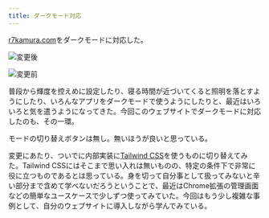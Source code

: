 ```yaml
---
title: ダークモード対応
---
```

[r7kamura.com](https://r7kamura.com/)をダークモードに対応した。

![](https://lh6.googleusercontent.com/4NCZWHrw7-Ed6sYYPMzRRqxCYp-HJAwqC69jyD0v3yvj_LjlJEOOA5FlyMJbOXKO8ng78-Edi19SynoZFj9Kay23QacyySxFaq4fyVAn-0wEoOAMtFbYv0fSuTzzQZerokkU5IKTG64ah7Zed9TTvVdxbaLg31eqEKirCh2yG3KvLDrBa3M0HMER "変更後")

![](https://lh6.googleusercontent.com/lwk5NsUtHfoghx29DKTBx85hqdELEvdE3RR3Tkq1ryJ0kljWgP4TxtHRG1yw3ovRVGdURPsqOT9DaYW12F5WpgehMmfZbriBkLLfKftyllFKPytNsEaXT9OooKnnO-Tr8SDINdZtKVFblyQ1OVAXg3E144fImv1ymHSeA6ths39-sBCUgettdsWi "変更前")

普段から輝度を控えめに設定したり、寝る時間が近づいてくると照明を落とすようにしたり、いろんなアプリをダークモードで使うようにしたりと、最近はいろいろと気を遣うようになってきた。今回このウェブサイトでダークモードに対応したのも、その一環。

モードの切り替えボタンは無し。無いほうが良いと思っている。

変更にあたり、ついでに内部実装に[Tailwind CSS](https://tailwindcss.com/)を使うものに切り替えてみた。Tailwind CSSにはそこまで思い入れは無いものの、特定の条件下で非常に役に立つものであるとは思っている。身を切って自分事として扱ってみないと辛い部分まで含めて学べないだろうということで、最近はChrome拡張の管理画面などの簡単なユースケースで少しずつ使ってみていた。今回はもう少し複雑な事例として、自分のウェブサイトに導入しながら学んでみている。
